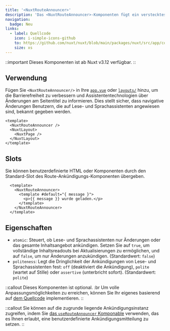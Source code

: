 ```yaml
---
title: '<NuxtRouteAnnouncer>'
description: 'Das <NuxtRouteAnnouncer>-Komponenten fügt ein verstecktes Element mit der Seitentitel zu, um Änderungen an den Routen für Assistententechnologien bekannt zu geben.'
navigation:
  badge: Neu
links:
  - label: Quellcode
    icon: i-simple-icons-github
    to: https://github.com/nuxt/nuxt/blob/main/packages/nuxt/src/app/components/nuxt-route-announcer.ts
    size: xs
---
```


::important
Dieses Komponenten ist ab Nuxt v3.12 verfügbar.
::

## Verwendung

Fügen Sie `<NuxtRouteAnnouncer/>` in Ihre [`app.vue`](/docs/de/guide/directory-structure/app) oder [`layouts/`](/docs/de/guide/directory-structure/layouts) hinzu, um die Barrierefreiheit zu verbessern und Assistententechnologien über Änderungen am Seitentitel zu informieren. Dies stellt sicher, dass navigative Änderungen Benutzern, die auf Lese- und Sprachassistenten angewiesen sind, bekannt gegeben werden.

```vue [app.vue]
<template>
  <NuxtRouteAnnouncer />
  <NuxtLayout>
    <NuxtPage />
  </NuxtLayout>
</template>
```

## Slots

Sie können benutzerdefinierte HTML oder Komponenten durch den Standard-Slot des Route-Ankündigungs-Komponenten übergeben.

```vue
  <template>
    <NuxtRouteAnnouncer>
      <template #default="{ message }">
        <p>{{ message }} wurde geladen.</p>
      </template>
    </NuxtRouteAnnouncer>
  </template>
```

## Eigenschaften

- `atomic`: Steuert, ob Lese- und Sprachassistenten nur Änderungen oder das gesamte Inhaltsangebot ankündigen. Setzen Sie auf `true`, um vollständige Inhaltsreadouts bei Aktualisierungen zu ermöglichen, und auf `false`, um nur Änderungen anzukündigen. (Standardwert: `false`)
- `politeness`: Legt die Dringlichkeit der Ankündigungen von Lese- und Sprachassistenten fest: `off` (deaktiviert die Ankündigung), `polite` (wartet auf Stille) oder `assertive` (unterbricht sofort). (Standardwert: `polite`)

::callout
Dieses Komponenten ist optional. :br
Um volle Anpassungsmöglichkeiten zu erreichen, können Sie Ihr eigenes basierend auf [dem Quellcode](https://github.com/nuxt/nuxt/blob/main/packages/nuxt/src/app/components/nuxt-route-announcer.ts) implementieren.
::

::callout
Sie können auf die zugrunde liegende Ankündigungsinstanz zugreifen, indem Sie [das `useRouteAnnouncer` Komponable](/docs/de/api/composables/use-route-announcer) verwenden, das es Ihnen erlaubt, eine benutzerdefinierte Ankündigungsmitteilung zu setzen.
::